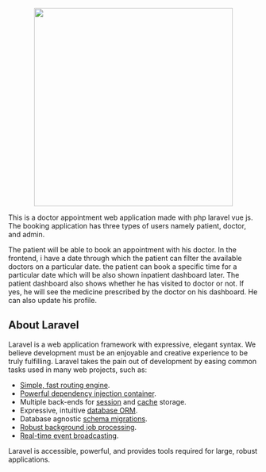 <p align="center"><img src="![phplaravelvuejs](https://user-images.githubusercontent.com/85547954/166218291-a69e30fe-adcc-450f-bd80-b8b551bc726b.jpg)" width="400"></p>

<p align="center">

This is a doctor appointment web application made with php laravel vue js.  
The booking application has three types of users namely patient, doctor, and admin.

The patient will be able to book an appointment with his doctor. In the frontend, i have a date through which the patient can filter the available doctors on a particular date.  the patient can book a specific time for a particular date which will be also shown inpatient dashboard later.
The patient dashboard also shows whether he has visited to doctor or not. If yes, he will see the medicine prescribed by the doctor on his dashboard. He can also update his profile.
</p>

## About Laravel

Laravel is a web application framework with expressive, elegant syntax. We believe development must be an enjoyable and creative experience to be truly fulfilling. Laravel takes the pain out of development by easing common tasks used in many web projects, such as:

- [Simple, fast routing engine](https://laravel.com/docs/routing).
- [Powerful dependency injection container](https://laravel.com/docs/container).
- Multiple back-ends for [session](https://laravel.com/docs/session) and [cache](https://laravel.com/docs/cache) storage.
- Expressive, intuitive [database ORM](https://laravel.com/docs/eloquent).
- Database agnostic [schema migrations](https://laravel.com/docs/migrations).
- [Robust background job processing](https://laravel.com/docs/queues).
- [Real-time event broadcasting](https://laravel.com/docs/broadcasting).

Laravel is accessible, powerful, and provides tools required for large, robust applications.

